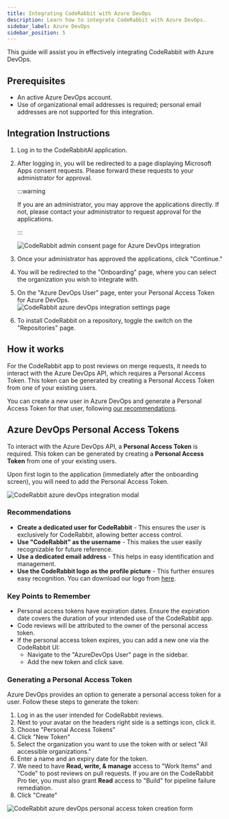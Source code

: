 ```yaml
---
title: Integrating CodeRabbit with Azure DevOps
description: Learn how to integrate CodeRabbit with Azure DevOps.
sidebar_label: Azure DevOps
sidebar_position: 5
---
```


This guide will assist you in effectively integrating CodeRabbit with Azure
DevOps.

## Prerequisites

- An active Azure DevOps account.
- Use of organizational email addresses is required; personal email addresses
  are not supported for this integration.

## Integration Instructions

1. Log in to the CodeRabbitAI application.
2. After logging in, you will be redirected to a page displaying Microsoft Apps
   consent requests. Please forward these requests to your administrator for
   approval.

   :::warning

   If you are an administrator, you may approve the applications directly. If not,
   please contact your administrator to request approval for the applications.

   :::

   ![CodeRabbit admin consent page for Azure DevOps integration](/img/integrations/azure_apps_consent_page.png)

3. Once your administrator has approved the applications, click "Continue."
4. You will be redirected to the "Onboarding" page, where you can select the
   organization you wish to integrate with.
5. On the "Azure DevOps User" page, enter your Personal Access Token for Azure
   DevOps.
   ![CodeRabbit azure devOps integration settings page](/img/integrations/azure_devops_user_page.png)
6. To install CodeRabbit on a repository, toggle the switch on the
   "Repositories" page.

## How it works

For the CodeRabbit app to post reviews on merge requests, it needs to interact
with the Azure DevOps API, which requires a Personal Access Token. This token
can be generated by creating a Personal Access Token from one of your existing
users.

You can create a new user in Azure DevOps and generate a Personal Access Token
for that user, following [our recommendations](#recommendations).

## Azure DevOps Personal Access Tokens

To interact with the Azure DevOps API, a **Personal Access Token** is required.
This token can be generated by creating a **Personal Access Token** from one of
your existing users.

Upon first login to the application (immediately after the onboarding screen),
you will need to add the Personal Access Token.

![CodeRabbit azure devOps integration modal](/img/integrations/azure_personal_access_token_add.png)

### Recommendations

- **Create a dedicated user for CodeRabbit** - This ensures the user is
  exclusively for CodeRabbit, allowing better access control.
- **Use "CodeRabbit" as the username** - This makes the user easily recognizable
  for future reference.
- **Use a dedicated email address** - This helps in easy identification and
  management.
- **Use the CodeRabbit logo as the profile picture** - This further ensures easy
  recognition. You can download our logo from
  [here](/img/integrations/logo.png "download").

### Key Points to Remember

- Personal access tokens have expiration dates. Ensure the expiration date
  covers the duration of your intended use of the CodeRabbit app.
- Code reviews will be attributed to the owner of the personal access token.
- If the personal access token expires, you can add a new one via the CodeRabbit
  UI:
  - Navigate to the "AzureDevOps User" page in the sidebar.
  - Add the new token and click save.

### Generating a Personal Access Token

Azure DevOps provides an option to generate a personal access token for a user.
Follow these steps to generate the token:

1. Log in as the user intended for CodeRabbit reviews.
2. Next to your avatar on the headers right side is a settings icon, click it.
3. Choose "Personal Access Tokens"
4. Click "New Token"
5. Select the organization you want to use the token with or select "All
   accessible organizations."
6. Enter a name and an expiry date for the token.
7. We need to have **Read, write, & manage** access to "Work Items" and "Code" to post reviews
   on pull requests. If you are on the CodeRabbit Pro tier, you must also grant **Read** access to "Build" for pipeline failure remediation.
8. Click "Create"

![CodeRabbit azure devOps personal access token creation form](/img/integrations/azure-access-token.png)
